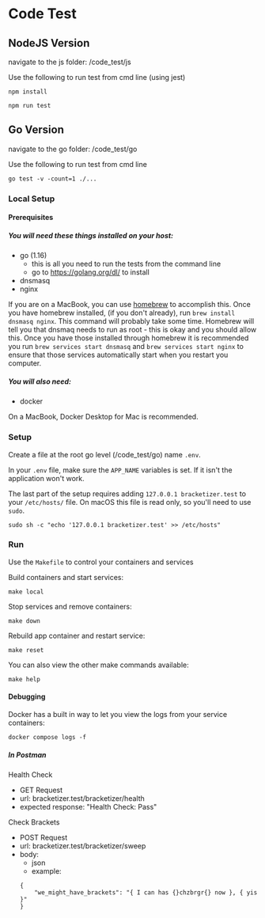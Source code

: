 # Code Test

## NodeJS Version

navigate to the js folder: /code_test/js

Use the following to run test from cmd line (using jest)
```shell
npm install

npm run test
```

## Go Version

navigate to the go folder: /code_test/go

Use the following to run test from cmd line
```shell
go test -v -count=1 ./...
```

### Local Setup

#### Prerequisites

##### You will need these things installed on your host:

- go (1.16)
    - this is all you need to run the tests from the command line
    - go to https://golang.org/dl/ to install
- dnsmasq
- nginx

If you are on a MacBook, you can use [homebrew](https://brew.sh/) to accomplish this.
Once you have homebrew installed, (if you don't already), run `brew install dnsmasq nginx`. This command will probably take some time.
Homebrew will tell you that dnsmaq needs to run as root - this is okay and you should allow this.
Once you have those installed through homebrew it is recommended you run `brew services start dnsmasq`
and `brew services start nginx` to ensure that those services automatically start when you restart you computer.
##### You will also need:

- docker

On a MacBook, Docker Desktop for Mac is recommended.

### Setup

Create a file at the root go level (/code_test/go) name `.env`.

In your `.env` file, make sure the `APP_NAME` variables is set. If it isn't the application won't work.

The last part of the setup requires adding `127.0.0.1 bracketizer.test` to your `/etc/hosts/` file. On macOS this file is
read only, so you'll need to use `sudo`.
```shell
sudo sh -c "echo '127.0.0.1 bracketizer.test' >> /etc/hosts"
```

### Run
Use the `Makefile` to control your containers and services

Build containers and start services:
```shell
make local
```
Stop services and remove containers:
```shell
make down
```
Rebuild app container and restart service:
```shell
make reset
```

You can also view the other make commands available:
```shell
make help
```


#### Debugging
Docker has a built in way to let you view the logs from your service containers:
```shell
docker compose logs -f
```

##### In Postman
Health Check
- GET Request
- url: bracketizer.test/bracketizer/health
- expected response: "Health Check: Pass"

Check Brackets
- POST Request
- url: bracketizer.test/bracketizer/sweep
- body:
    - json
    - example:
    ```shell
    {
        "we_might_have_brackets": "{ I can has {}chzbrgr{} now }, { yis }"
    }
    ```